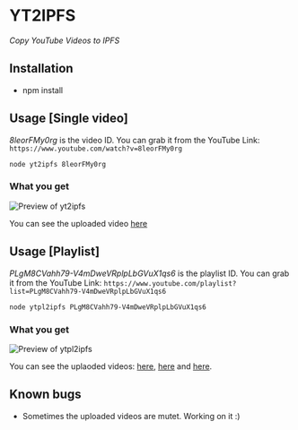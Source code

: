 # YT2IPFS
*Copy YouTube Videos to IPFS*

## Installation

- npm install

## Usage [Single video]

_8leorFMy0rg_ is the video ID. You can grab it from the YouTube Link: `https://www.youtube.com/watch?v=8leorFMy0rg`


`node yt2ipfs 8leorFMy0rg`

### What you get

![Preview of yt2ipfs](https://cdn.mxone.host/yt2ipfs.PNG?v=5)

You can see the uploaded video [here](https://xzor.xyz/ipfs/QmRc7j9w7zc1yQFipePv9QWEzttxpVwS7rAF2eyqQusPPv)

## Usage [Playlist]

_PLgM8CVahh79-V4mDweVRplpLbGVuX1qs6_ is the playlist ID. You can grab it from the YouTube Link: `https://www.youtube.com/playlist?list=PLgM8CVahh79-V4mDweVRplpLbGVuX1qs6`

`node ytpl2ipfs PLgM8CVahh79-V4mDweVRplpLbGVuX1qs6`

### What you get

![Preview of ytpl2ipfs](https://cdn.mxone.host/ytpl2ipfs.PNG)

You can see the uplaoded videos:
[here](https://xzor.xyz/ipfs/Qme9PTFNQT3nLL8UdpZs2exLjst6V4vUdChr8Zj59NBRVw),
[here](https://xzor.xyz/ipfs/QmcWjwQj2gqUeC1F5mJQfbxqQ8h9bFanFWqXXxNaUkXWUR) and
[here](https://xzor.xyz/ipfs/QmWn4oaReYHTW4ShFXG228W8RVeoiv11e2C54Q7h1UL76u).


## Known bugs

- Sometimes the uploaded videos are mutet. Working on it :)